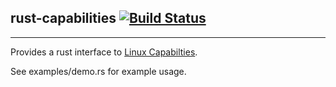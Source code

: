 ## rust-capabilities [![Build Status](https://travis-ci.org/gcmurphy/rust-capabilities.svg)](https://travis-ci.org/gcmurphy/rust-capabilities)
---

Provides a rust interface to [Linux Capabilties](https://www.kernel.org/pub/linux/libs/security/linux-privs/kernel-2.2/capfaq-0.2.txt).

See examples/demo.rs for example usage.
